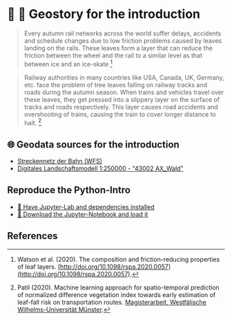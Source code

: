 #  🚂 🍂 Geostory for the introduction

> Every autumn rail networks across the world suffer delays, accidents and
> schedule changes due to low friction problems caused by leaves landing on the
> rails. These leaves form a layer that can reduce the friction between the
> wheel and the rail to a similar level as that between ice and an ice-skate
[^1]
[^1]: Watson et al. (2020). The composition and friction-reducing properties of leaf layers. [http://doi.org/10.1098/rspa.2020.0057](http://doi.org/10.1098/rspa.2020.0057).

> Railway authorities in many countries like USA, Canada, UK, Germany, etc. face the problem of tree leaves falling on railway tracks and roads during the autumn season. When trains and vehicles travel over these leaves, they get pressed into a slippery layer on the surface of tracks and roads respectively. This layer causes road accidents and overshooting of trains, causing the train to cover longer distance to halt.
[^2]
[^2]: Patil (2020).  Machine learning approach for spatio-temporal prediction of normalized difference vegetation index towards early estimation of leaf-fall risk on transportation routes. [Magisterarbeit, Westfälische Wilhelms-Universität Münster](https://elib.dlr.de/135350/).

## 🌐 Geodata sources for the introduction

- [Streckennetz der Bahn (WFS)](https://geoserver.geonet-mrn.de/geoserver/web/wicket/bookmarkable/org.geoserver.web.demo.MapPreviewPage?3&filter=false)
- [Digitales Landschaftsmodell 1:250000 - "43002 AX_Wald"](https://gdz.bkg.bund.de/index.php/default/webdienste/digitale-landschaftsmodelle/wfs-digitales-landschaftsmodell-1-250-000-wfs-dlm250.html)

## Reproduce the Python-Intro

- [🔗 Have Jupyter-Lab and dependencies installed ](/intro_python/)
- [🔗 Download the Jupyter-Notebook and load it](https://raw.githubusercontent.com/rdm4bs/datathon2024/main/intro_python/intro_python.ipynb)

## References


